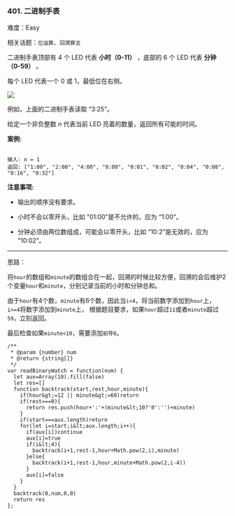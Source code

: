 ### 401. 二进制手表

难度：Easy

相关话题：`位运算`、`回溯算法`

二进制手表顶部有 4 个 LED 代表 **小时（0-11）** ，底部的 6 个 LED 代表 **分钟（0-59）** 。



每个 LED 代表一个 0 或 1，最低位在右侧。



![](https://upload.wikimedia.org/wikipedia/commons/8/8b/Binary_clock_samui_moon.jpg)


例如，上面的二进制手表读取 &ldquo;3:25&rdquo;。



给定一个非负整数  *n* 代表当前 LED 亮着的数量，返回所有可能的时间。



 **案例:** 





```

输入: n = 1
返回: ["1:00", "2:00", "4:00", "8:00", "0:01", "0:02", "0:04", "0:08", "0:16", "0:32"]
```





 **注意事项:** 





* 输出的顺序没有要求。

* 小时不会以零开头，比如 &ldquo;01:00&rdquo;是不允许的，应为 &ldquo;1:00&rdquo;。

* 分钟必须由两位数组成，可能会以零开头，比如 &ldquo;10:2&rdquo;是无效的，应为 &ldquo;10:02&rdquo;。






-----

思路：

将`hour`的数组和`minute`的数组合在一起，回溯的时候比较方便，回溯的会后维护2个变量`hour`和`minute`，分别记录当前的小时和分钟总和。

由于`hour`有4个数，`minute`有6个数，因此当`i<4`，将当前数字添加到`hour`上，`i>=4`将数字添加到`minute`上，
根据题目要求，如果`hour`超过`11`或者`minute`超过`59`，立刻返回。

最后检查如果`minute<10`，需要添加`前导0`。


```
/**
 * @param {number} num
 * @return {string[]}
 */
var readBinaryWatch = function(num) {
  let aux=Array(10).fill(false)
  let res=[]
  function backtrack(start,rest,hour,minute){
    if(hour&gt;=12 || minute&gt;=60)return
    if(rest===0){
      return res.push(hour+':'+(minute&lt;10?'0':'')+minute)
    }
    if(start===aux.length)return
    for(let i=start;i&lt;aux.length;i++){
      if(aux[i])continue
      aux[i]=true
      if(i&lt;4){
        backtrack(i+1,rest-1,hour+Math.pow(2,i),minute)
      }else{
        backtrack(i+1,rest-1,hour,minute+Math.pow(2,i-4))
      }
      aux[i]=false
    }
  }
  backtrack(0,num,0,0)
  return res
};



```

